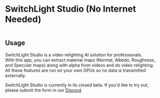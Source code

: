 # SwitchLight Studio (No Internet Needed)
<p align="center"><img src=""></p>

## Usage

SwitchLight Studio is a video relighting AI solution for professionals. <br/>With this app, you can extract material maps (Normal, Albedo, Roughness, and Specular maps) along with alpha from videos and do video relighting. All these features are run on your own GPUs so no data is transmitted externally. 

SwitchLight Studio is currently in its closed beta. If you'd like to try out, please submit the form in our <a href="https://discord.gg/5REz3mzWwj" target="_blank">Discord</a>.
